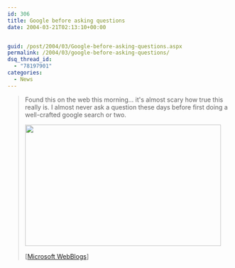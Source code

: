 ```yaml
---
id: 306
title: Google before asking questions
date: 2004-03-21T02:13:10+00:00


guid: /post/2004/03/Google-before-asking-questions.aspx
permalink: /2004/03/google-before-asking-questions/
dsq_thread_id:
  - "78197901"
categories:
  - News
---
```

<body xmlns="http://www.w3.org/1999/xhtml">
    <div class="Section1">
        <blockquote style='margin-top:5.0pt;margin-bottom:5.0pt'> 
        <p>
            Found this on the web this morning... it's almost scary how true this really is. I
            almost never ask a question these days before first doing a well-crafted google search
            or two.
        </p>
        <p>
            <img width="441" height="273" id="_x0000_i1025" src="http://www.redcoat.net/pics/answer.gif" />
        </p>
        <p class="MsoNormal">
            <img width="1" height="1" id="_x0000_i1026" src="http://blogs.msdn.com/toub/aggbug/91982.aspx" />
            <br />
            [<a href="http://blogs.msdn.com/toub/archive/2004/03/18/91982.aspx">Microsoft WebBlogs</a>]
        </p>
        </blockquote>
    </div>
</body>
